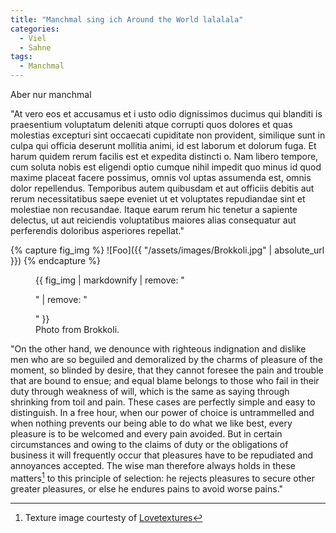 ```yaml
---
title: "Manchmal sing ich Around the World lalalala"
categories:
  - Viel
  - Sahne
tags:
  - Manchmal
---
```


Aber nur manchmal

"At vero eos et accusamus et i
usto odio dignissimos ducimus qui blanditi
is praesentium voluptatum deleniti atque corrupti quos dolores et quas molestias excepturi sint occaecati cupiditate non provident, similique sunt in culpa qui officia deserunt mollitia animi, id est laborum et dolorum fuga. Et harum quidem rerum facilis est et expedita distincti
o. Nam libero tempore, cum soluta nobis est eligendi optio cumque nihil impedit quo minus id quod maxime placeat facere possimus, omnis vol
uptas assumenda est, omnis dolor repellendus. Temporibus autem quibusdam et aut officiis debitis aut rerum necessitatibus saepe eveniet ut et voluptates repudiandae sint et molestiae non recusandae. Itaque earum rerum hic tenetur a sapiente delectus, ut aut reiciendis voluptatibus maiores alias consequatur aut perferendis doloribus asperiores repellat."

{% capture fig_img %}
![Foo]({{ "/assets/images/Brokkoli.jpg" | absolute_url }})
{% endcapture %}

<figure>
  {{ fig_img | markdownify | remove: "<p>" | remove: "</p>" }}
  <figcaption>Photo from Brokkoli.</figcaption>
</figure>

"On the other hand, we denounce with righteous indignation and dislike men who are so beguiled and demoralized by the charms of pleasure of the moment, so blinded by desire, that they cannot foresee the pain and trouble that are bound to ensue; and equal blame belongs to those who fail in their duty through weakness of will, which is the same as saying through shrinking from toil and pain. These cases are perfectly simple and easy to distinguish. In a free hour, when our power of choice is untrammelled and when nothing prevents our being able to do what we like best, every pleasure is to be welcomed and every pain avoided. But in certain circumstances and owing to the claims of duty or the obligations of business it will frequently occur that pleasures have to be repudiated and annoyances accepted. The wise man therefore always holds in these matters[^1] to this principle of selection: he rejects pleasures to secure other greater pleasures, or else he endures pains to avoid worse pains."

[^1]: Texture image courtesty of [Lovetextures](http://www.lovetextures.com/)
